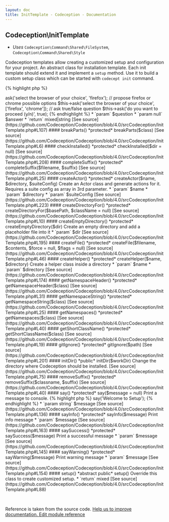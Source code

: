 ```yaml
---
layout: doc
title: InitTemplate - Codeception - Documentation
---
```



## Codeception\InitTemplate


* *Uses* `Codeception\Command\Shared\FileSystem`, `Codeception\Command\Shared\Style`

Codeception templates allow creating a customized setup and configuration for your project.
An abstract class for installation template. Each init template should extend it and implement a `setup` method.
Use it to build a custom setup class which can be started with `codecept init` command.


{% highlight php %}

<?php
namespace Codeception\Template; // it is important to use this namespace so codecept init could locate this template
class CustomInstall extends \Codeception\InitTemplate
{
     public function setup()
     {
        // implement this
     }
}

{% endhighlight %}
This class provides various helper methods for building customized setup


#### __construct()

 *public* __construct($input, $output) 

[See source](https://github.com/Codeception/Codeception/blob/4.0/srcCodeception/InitTemplate.php#L65)

#### addStyles()

 *public* addStyles($output) 

[See source](https://github.com/Codeception/Codeception/blob/4.0/srcCodeception/InitTemplate.php#L9)

#### ask()

 *protected* ask($question, $answer = null) 

{% highlight php %}

<?php
// propose firefox as default browser
$this->ask('select the browser of your choice', 'firefox');

// propose firefox or chrome possible options
$this->ask('select the browser of your choice', ['firefox', 'chrome']);

// ask true/false question
$this->ask('do you want to proceed (y/n)', true);

{% endhighlight %}

 * `param` $question
 * `param null` $answer
 * `return` mixed|string

[See source](https://github.com/Codeception/Codeception/blob/4.0/srcCodeception/InitTemplate.php#L107)

#### breakParts()

 *protected* breakParts($class) 

[See source](https://github.com/Codeception/Codeception/blob/4.0/srcCodeception/InitTemplate.php#L6)

#### checkInstalled()

 *protected* checkInstalled($dir = null) 

[See source](https://github.com/Codeception/Codeception/blob/4.0/srcCodeception/InitTemplate.php#L208)

#### completeSuffix()

 *protected* completeSuffix($filename, $suffix) 

[See source](https://github.com/Codeception/Codeception/blob/4.0/srcCodeception/InitTemplate.php#L25)

#### createActor()

 *protected* createActor($name, $directory, $suiteConfig) 

Create an Actor class and generate actions for it.
Requires a suite config as array in 3rd parameter.

 * `param` $name
 * `param` $directory
 * `param` $suiteConfig

[See source](https://github.com/Codeception/Codeception/blob/4.0/srcCodeception/InitTemplate.php#L223)

#### createDirectoryFor()

 *protected* createDirectoryFor($basePath, $className = null) 

[See source](https://github.com/Codeception/Codeception/blob/4.0/srcCodeception/InitTemplate.php#L10)

#### createEmptyDirectory()

 *protected* createEmptyDirectory($dir) 

Create an empty directory and add a placeholder file into it
 * `param` $dir

[See source](https://github.com/Codeception/Codeception/blob/4.0/srcCodeception/InitTemplate.php#L195)

#### createFile()

 *protected* createFile($filename, $contents, $force = null, $flags = null) 

[See source](https://github.com/Codeception/Codeception/blob/4.0/srcCodeception/InitTemplate.php#L46)

#### createHelper()

 *protected* createHelper($name, $directory) 

Create a helper class inside a directory

 * `param` $name
 * `param` $directory

[See source](https://github.com/Codeception/Codeception/blob/4.0/srcCodeception/InitTemplate.php#L174)

#### getNamespaceHeader()

 *protected* getNamespaceHeader($class) 

[See source](https://github.com/Codeception/Codeception/blob/4.0/srcCodeception/InitTemplate.php#L31)

#### getNamespaceString()

 *protected* getNamespaceString($class) 

[See source](https://github.com/Codeception/Codeception/blob/4.0/srcCodeception/InitTemplate.php#L25)

#### getNamespaces()

 *protected* getNamespaces($class) 

[See source](https://github.com/Codeception/Codeception/blob/4.0/srcCodeception/InitTemplate.php#L40)

#### getShortClassName()

 *protected* getShortClassName($class) 

[See source](https://github.com/Codeception/Codeception/blob/4.0/srcCodeception/InitTemplate.php#L19)

#### gitIgnore()

 *protected* gitIgnore($path) 

[See source](https://github.com/Codeception/Codeception/blob/4.0/srcCodeception/InitTemplate.php#L201)

#### initDir()

 *public* initDir($workDir) 

Change the directory where Codeception should be installed.

[See source](https://github.com/Codeception/Codeception/blob/4.0/srcCodeception/InitTemplate.php#L75)

#### removeSuffix()

 *protected* removeSuffix($classname, $suffix) 

[See source](https://github.com/Codeception/Codeception/blob/4.0/srcCodeception/InitTemplate.php#L40)

#### say()

 *protected* say($message = null) 

Print a message to console.

{% highlight php %}

<?php
$this->say('Welcome to Setup');

{% endhighlight %}


 * `param string` $message

[See source](https://github.com/Codeception/Codeception/blob/4.0/srcCodeception/InitTemplate.php#L136)

#### sayInfo()

 *protected* sayInfo($message) 

Print info message
 * `param` $message

[See source](https://github.com/Codeception/Codeception/blob/4.0/srcCodeception/InitTemplate.php#L163)

#### saySuccess()

 *protected* saySuccess($message) 

Print a successful message
 * `param` $message

[See source](https://github.com/Codeception/Codeception/blob/4.0/srcCodeception/InitTemplate.php#L145)

#### sayWarning()

 *protected* sayWarning($message) 

Print warning message
 * `param` $message

[See source](https://github.com/Codeception/Codeception/blob/4.0/srcCodeception/InitTemplate.php#L154)

#### setup()

 *abstract public* setup() 

Override this class to create customized setup.
 * `return` mixed

[See source](https://github.com/Codeception/Codeception/blob/4.0/srcCodeception/InitTemplate.php#L88)

<p>&nbsp;</p><div class="alert alert-warning">Reference is taken from the source code. <a href="https://github.com/Codeception/Codeception/blob/4.0/srcCodeception/InitTemplate.php">Help us to improve documentation. Edit module reference</a></div>
